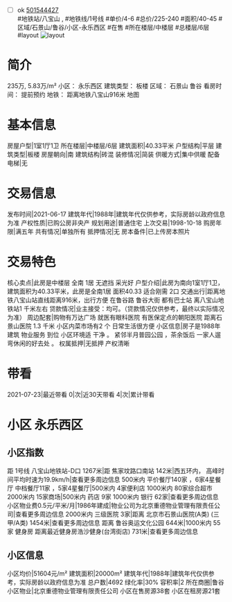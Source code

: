 - [ ] ok [501544427](https://bj.5i5j.com/ershoufang/501544427.html)  
 #地铁站/八宝山 ,  #地铁线/1号线
#单价/4-6 #总价/225-240 #面积/40-45   #区域/石景山/鲁谷/小区-永乐西区 #在售 #所在楼层/中楼层 #总楼层/6层 #layout 
![layout](http://image2a.5i5j.com/bdir/layout/04dd49259e0a43d9aca725fa6d7a043f.jpg_P5.jpg) 
# 简介 
 235万,  5.83万/m² 
小区： 永乐西区
建筑类型： 板楼
区域： 石景山 鲁谷
看房时间： 提前预约
地铁： 距离地铁八宝山916米 地图
# 基本信息 
 房屋户型|1室1厅1卫
所在楼层|中楼层/6层
建筑面积|40.33平米
户型结构|平层
建筑类型|板楼
房屋朝向|南
建筑结构|砖混
装修情况|简装
供暖方式|集中供暖
配备电梯|无
# 交易信息 
 发布时间|2021-06-17
建筑年代|1988年|建筑年代仅供参考，实际房龄以政府信息为准
产权性质|已购公房非央产
规划用途|普通住宅
上次交易|1998-10-18
购房年限|满五年
共有情况|单独所有
抵押情况|无
房本备件|已上传房本照片
# 交易特色 
 核心卖点|此房是中楼层   全南 1居   无遮挡  采光好
户型介绍|此房为南向1室1厅1卫，建筑面积为40.33平米，此房是全南1居  面积40.33 适合刚需 2口
交通出行|距离地铁八宝山站直线距离916米，出行方便 在鲁谷路  鲁谷大街 都有巴士站  离八宝山地铁站1 千米左右
贷款情况|业主接受：均可。（贷款情况仅供参考，最终以实际情况为准）
周边配套|购物有万达广场 就医有眼科医院  有医保定点的朝阳医院  距离石景山医院  1.3 千米   小区内菜市场有2 个   日常生活很方便
小区信息|房子是1988年建筑 物业服务 到位   小区环境适 干净   。 紧邻半月普园公园 ，茶余饭后 一家人遛弯休闲的好去处 。
权属抵押|无抵押  产权清晰
# 带看 
 2021-07-23|最近带看	 0|次|近30天带看	 4|次|累计带看
# 小区 永乐西区
## 小区指数 
 距 1号线 八宝山地铁站-D口 1267米|距 焦家坟路口南站 142米|西五环内， 高峰时间平均时速为19.9km/h|查看更多周边信息
500米内 平价餐厅140家 ，6家4星餐厅
中档餐厅11家 ，5家4星餐厅|500米内 4家便利店
1000米内 80家综合超市
2000米内 15家商场|500米内 药店 9家
1000米内 银行 62家|查看更多周边信息
小区物业费0.5元/平米/月|1986年建成|物业公司为北京重德物业管理有限责任公司|查看更多周边信息
2000米内 三级医院 3家|距离 北京市石景山医院(A类) (三甲/A类) 1454米|查看更多周边信息
距离 鲁谷奥运文化公园 644米|1000米内 55家 健身房
距离最近健身房浩沙健身(台湾街店) 731米|查看更多周边信息
## 小区信息 
 小区均价|51604元/m²
建筑面积|20000m²
建筑年代|1988年|建筑年代仅供参考，实际房龄以政府信息为准
总户数|4692
绿化率|30%
容积率|2
所在商圈|鲁谷
小区物业|北京重德物业管理有限责任公司
小区在售房源38套
小区在租房源21套
